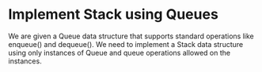 # Implement Stack using Queues

We are given a Queue data structure that supports standard operations like enqueue() and dequeue(). We need to implement a Stack data structure using only instances of Queue and queue operations allowed on the instances.
